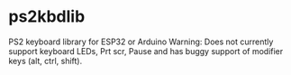 # ps2kbdlib
PS2 keyboard library for ESP32 or Arduino
Warning: Does not currently support keyboard LEDs, Prt scr, Pause and has buggy support of modifier keys (alt, ctrl, shift).
